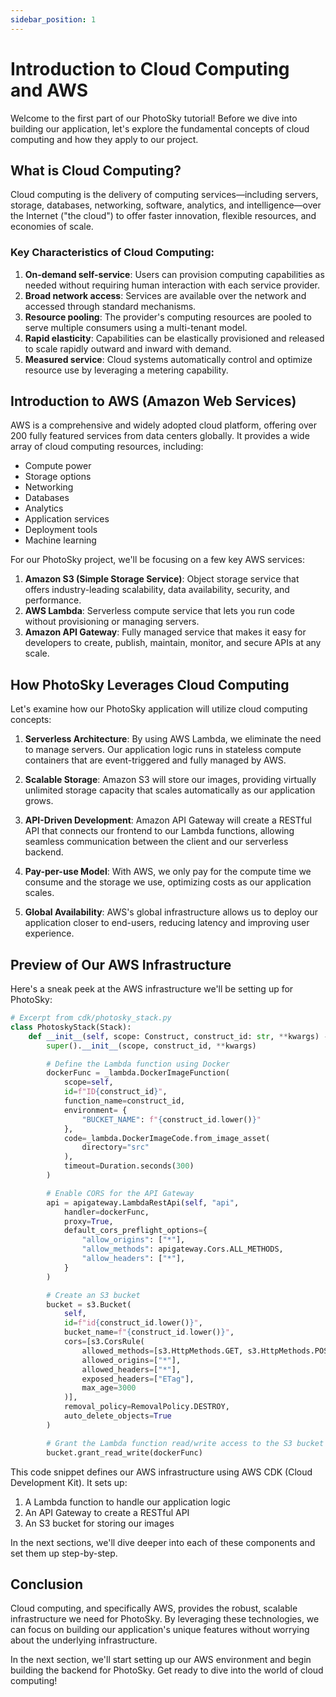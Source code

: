 ```yaml
---
sidebar_position: 1
---
```


# Introduction to Cloud Computing and AWS

Welcome to the first part of our PhotoSky tutorial! Before we dive into building our application, let's explore the fundamental concepts of cloud computing and how they apply to our project.

## What is Cloud Computing?

Cloud computing is the delivery of computing services—including servers, storage, databases, networking, software, analytics, and intelligence—over the Internet ("the cloud") to offer faster innovation, flexible resources, and economies of scale.

### Key Characteristics of Cloud Computing:

1. **On-demand self-service**: Users can provision computing capabilities as needed without requiring human interaction with each service provider.
2. **Broad network access**: Services are available over the network and accessed through standard mechanisms.
3. **Resource pooling**: The provider's computing resources are pooled to serve multiple consumers using a multi-tenant model.
4. **Rapid elasticity**: Capabilities can be elastically provisioned and released to scale rapidly outward and inward with demand.
5. **Measured service**: Cloud systems automatically control and optimize resource use by leveraging a metering capability.

## Introduction to AWS (Amazon Web Services)

AWS is a comprehensive and widely adopted cloud platform, offering over 200 fully featured services from data centers globally. It provides a wide array of cloud computing resources, including:

- Compute power
- Storage options
- Networking
- Databases
- Analytics
- Application services
- Deployment tools
- Machine learning

For our PhotoSky project, we'll be focusing on a few key AWS services:

1. **Amazon S3 (Simple Storage Service)**: Object storage service that offers industry-leading scalability, data availability, security, and performance.
2. **AWS Lambda**: Serverless compute service that lets you run code without provisioning or managing servers.
3. **Amazon API Gateway**: Fully managed service that makes it easy for developers to create, publish, maintain, monitor, and secure APIs at any scale.

## How PhotoSky Leverages Cloud Computing

Let's examine how our PhotoSky application will utilize cloud computing concepts:

1. **Serverless Architecture**: By using AWS Lambda, we eliminate the need to manage servers. Our application logic runs in stateless compute containers that are event-triggered and fully managed by AWS.

2. **Scalable Storage**: Amazon S3 will store our images, providing virtually unlimited storage capacity that scales automatically as our application grows.

3. **API-Driven Development**: Amazon API Gateway will create a RESTful API that connects our frontend to our Lambda functions, allowing seamless communication between the client and our serverless backend.

4. **Pay-per-use Model**: With AWS, we only pay for the compute time we consume and the storage we use, optimizing costs as our application scales.

5. **Global Availability**: AWS's global infrastructure allows us to deploy our application closer to end-users, reducing latency and improving user experience.

## Preview of Our AWS Infrastructure

Here's a sneak peek at the AWS infrastructure we'll be setting up for PhotoSky:

```python
# Excerpt from cdk/photosky_stack.py
class PhotoskyStack(Stack):
    def __init__(self, scope: Construct, construct_id: str, **kwargs) -> None:
        super().__init__(scope, construct_id, **kwargs)

        # Define the Lambda function using Docker
        dockerFunc = _lambda.DockerImageFunction(
            scope=self,
            id=f"ID{construct_id}",
            function_name=construct_id,
            environment= {
                "BUCKET_NAME": f"{construct_id.lower()}"
            },            
            code=_lambda.DockerImageCode.from_image_asset(
                directory="src"
            ),
            timeout=Duration.seconds(300)
        )

        # Enable CORS for the API Gateway
        api = apigateway.LambdaRestApi(self, "api",
            handler=dockerFunc,
            proxy=True,
            default_cors_preflight_options={
                "allow_origins": ["*"],
                "allow_methods": apigateway.Cors.ALL_METHODS,
                "allow_headers": ["*"],
            }
        )

        # Create an S3 bucket
        bucket = s3.Bucket(
            self, 
            id=f"id{construct_id.lower()}", 
            bucket_name=f"{construct_id.lower()}",
            cors=[s3.CorsRule(
                allowed_methods=[s3.HttpMethods.GET, s3.HttpMethods.POST, s3.HttpMethods.PUT, s3.HttpMethods.DELETE],
                allowed_origins=["*"],
                allowed_headers=["*"],
                exposed_headers=["ETag"],
                max_age=3000
            )],
            removal_policy=RemovalPolicy.DESTROY,
            auto_delete_objects=True
        )

        # Grant the Lambda function read/write access to the S3 bucket
        bucket.grant_read_write(dockerFunc)
```

This code snippet defines our AWS infrastructure using AWS CDK (Cloud Development Kit). It sets up:

1. A Lambda function to handle our application logic
2. An API Gateway to create a RESTful API
3. An S3 bucket for storing our images

In the next sections, we'll dive deeper into each of these components and set them up step-by-step.

## Conclusion

Cloud computing, and specifically AWS, provides the robust, scalable infrastructure we need for PhotoSky. By leveraging these technologies, we can focus on building our application's unique features without worrying about the underlying infrastructure.

In the next section, we'll start setting up our AWS environment and begin building the backend for PhotoSky. Get ready to dive into the world of cloud computing!